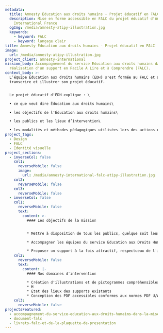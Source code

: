 ```yaml
---
metadata:
  title: Amnesty Éducation aux droits humains - Projet éducatif en FALC
  description: Mise en forme accessible en FALC du projet éducatif d'Amnesty
    International France
  ogImg: /media/amnesty-atipy-illustration.jpg
  keywords:
    - keyword: FALC
    - keyword: langage clair
title: Amnesty Éducation aux droits humains - Projet éducatif en FALC
image:
  url: /media/amnesty-atipy-illustration.jpg
project_client: amnesty-international
mission_body: Accompagnement du service Education aux droits humains dans la
  réalisation d'un support en Facile A Lire et à Comprendre (FALC).
context_body: >-
  L’équipe Éducation aux droits humains (EDH) s'est formée au FALC et a souhaité
  transcrire et illustrer son projet éducatif.


  Le projet éducatif d'EDH explique : \

  • ce que veut dire Éducation aux droits humains\

  • les objectifs de l'Éducation aux droits humains\

  • les publics et les lieux d’intervention\

  • les modalités et méthodes pédagogiques utilisées lors des actions d’Éducation aux droits humains.
project_tags:
  - Design
  - FALC
  - Identité visuelle
project_sections:
  - inverseCol: false
    col1:
      reverseMobile: false
      image:
        url: /media/amnesty-international-falc-atipy-illustration.jpg
    col2:
      reverseMobile: false
    col3:
      reverseMobile: false
  - inverseCol: false
    col1:
      reverseMobile: false
      text:
        content: >-
          #### L﻿es objectifs de la mission


          * Mettre à disposition de tous les publics, quelque soit leur niveau de compréhension,  des informations claires, lisibles et compréhensibles.

          * Accompagner les équipes du service Education aux Droits Humains dans la mise en place de supports en FALC.

          * P﻿roposer un support à la fois attractif, respectueux de l'identité visuelle d'EDH et facile à lire.
    col2:
      reverseMobile: false
      text:
        content: |-
          #### Nos domaines d’intervention

          * Création d'illustrations et de pictogrammes compréhensibles
          * M
          * Etat des lieux des supports existants
          * Conception des PDF accessibles conformes aux normes PDF U/A
    col3:
      reverseMobile: false
projectsFeatured:
  - accompagnement-du-service-education-aux-droits-humains-dans-la-mise-en-place-d-une-strategie-globale-d-accessibilite-et-d-inclusion-des-outils-de-communication
  - document-falc
  - livrets-falc-et-de-la-plaquette-de-presentation
---
```


